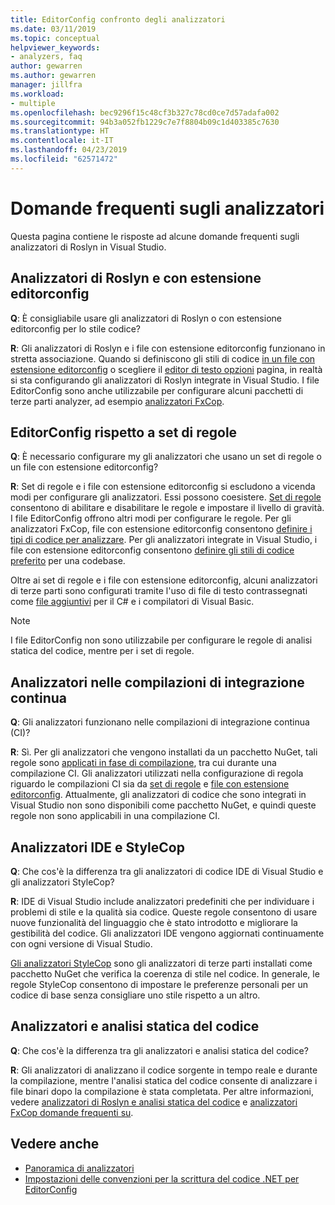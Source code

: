 ```yaml
---
title: EditorConfig confronto degli analizzatori
ms.date: 03/11/2019
ms.topic: conceptual
helpviewer_keywords:
- analyzers, faq
author: gewarren
ms.author: gewarren
manager: jillfra
ms.workload:
- multiple
ms.openlocfilehash: bec9296f15c48cf3b327c78cd0ce7d57adafa002
ms.sourcegitcommit: 94b3a052fb1229c7e7f8804b09c1d403385c7630
ms.translationtype: HT
ms.contentlocale: it-IT
ms.lasthandoff: 04/23/2019
ms.locfileid: "62571472"
---
```

# <a name="analyzers-faq"></a>Domande frequenti sugli analizzatori

Questa pagina contiene le risposte ad alcune domande frequenti sugli analizzatori di Roslyn in Visual Studio.

## <a name="roslyn-analyzers-versus-editorconfig"></a>Analizzatori di Roslyn e con estensione editorconfig

**Q**: È consigliabile usare gli analizzatori di Roslyn o con estensione editorconfig per lo stile codice?

**R**: Gli analizzatori di Roslyn e i file con estensione editorconfig funzionano in stretta associazione. Quando si definiscono gli stili di codice [in un file con estensione editorconfig](../ide/editorconfig-code-style-settings-reference.md) o scegliere il [editor di testo opzioni](../ide/code-styles-and-quick-actions.md) pagina, in realtà si sta configurando gli analizzatori di Roslyn integrate in Visual Studio. I file EditorConfig sono anche utilizzabile per configurare alcuni pacchetti di terze parti analyzer, ad esempio [analizzatori FxCop](configure-fxcop-analyzers.md).

## <a name="editorconfig-versus-rule-sets"></a>EditorConfig rispetto a set di regole

**Q**: È necessario configurare my gli analizzatori che usano un set di regole o un file con estensione editorconfig?

**R**: Set di regole e i file con estensione editorconfig si escludono a vicenda modi per configurare gli analizzatori. Essi possono coesistere. [Set di regole](analyzer-rule-sets.md) consentono di abilitare e disabilitare le regole e impostare il livello di gravità. I file EditorConfig offrono altri modi per configurare le regole. Per gli analizzatori FxCop, file con estensione editorconfig consentono [definire i tipi di codice per analizzare](fxcop-analyzer-options.md). Per gli analizzatori integrate in Visual Studio, i file con estensione editorconfig consentono [definire gli stili di codice preferito](../ide/editorconfig-code-style-settings-reference.md) per una codebase.

Oltre ai set di regole e i file con estensione editorconfig, alcuni analizzatori di terze parti sono configurati tramite l'uso di file di testo contrassegnati come [file aggiuntivi](../ide/build-actions.md#build-action-values) per il C# e i compilatori di Visual Basic.

> [!NOTE]
> I file EditorConfig non sono utilizzabile per configurare le regole di analisi statica del codice, mentre per i set di regole.

## <a name="analyzers-in-ci-builds"></a>Analizzatori nelle compilazioni di integrazione continua

**Q**: Gli analizzatori funzionano nelle compilazioni di integrazione continua (CI)?

**R**: Sì. Per gli analizzatori che vengono installati da un pacchetto NuGet, tali regole sono [applicati in fase di compilazione](roslyn-analyzers-overview.md#build-errors), tra cui durante una compilazione CI. Gli analizzatori utilizzati nella configurazione di regola riguardo le compilazioni CI sia da [set di regole](analyzer-rule-sets.md) e [file con estensione editorconfig](configure-fxcop-analyzers.md). Attualmente, gli analizzatori di codice che sono integrati in Visual Studio non sono disponibili come pacchetto NuGet, e quindi queste regole non sono applicabili in una compilazione CI.

## <a name="ide-analyzers-versus-stylecop"></a>Analizzatori IDE e StyleCop

**Q**: Che cos'è la differenza tra gli analizzatori di codice IDE di Visual Studio e gli analizzatori StyleCop?

**R**: IDE di Visual Studio include analizzatori predefiniti che per individuare i problemi di stile e la qualità sia codice. Queste regole consentono di usare nuove funzionalità del linguaggio che è stato introdotto e migliorare la gestibilità del codice. Gli analizzatori IDE vengono aggiornati continuamente con ogni versione di Visual Studio.

[Gli analizzatori StyleCop](https://github.com/DotNetAnalyzers/StyleCopAnalyzers) sono gli analizzatori di terze parti installati come pacchetto NuGet che verifica la coerenza di stile nel codice. In generale, le regole StyleCop consentono di impostare le preferenze personali per un codice di base senza consigliare uno stile rispetto a un altro.

## <a name="analyzers-versus-static-code-analysis"></a>Analizzatori e analisi statica del codice

**Q**: Che cos'è la differenza tra gli analizzatori e analisi statica del codice?

**R**: Gli analizzatori di analizzano il codice sorgente in tempo reale e durante la compilazione, mentre l'analisi statica del codice consente di analizzare i file binari dopo la compilazione è stata completata. Per altre informazioni, vedere [analizzatori di Roslyn e analisi statica del codice](roslyn-analyzers-overview.md#roslyn-analyzers-vs-static-code-analysis) e [analizzatori FxCop domande frequenti su](fxcop-analyzers-faq.md).

## <a name="see-also"></a>Vedere anche

- [Panoramica di analizzatori](roslyn-analyzers-overview.md)
- [Impostazioni delle convenzioni per la scrittura del codice .NET per EditorConfig](../ide/editorconfig-code-style-settings-reference.md)